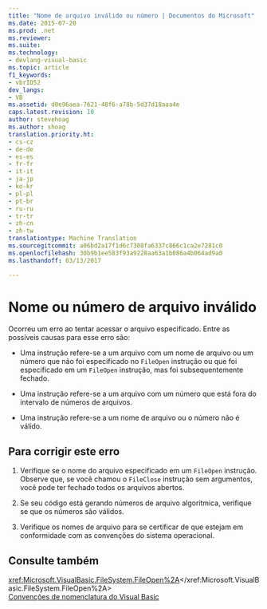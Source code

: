 ```yaml
---
title: "Nome de arquivo inválido ou número | Documentos do Microsoft"
ms.date: 2015-07-20
ms.prod: .net
ms.reviewer: 
ms.suite: 
ms.technology:
- devlang-visual-basic
ms.topic: article
f1_keywords:
- vbrID52
dev_langs:
- VB
ms.assetid: d0e96aea-7621-48f6-a78b-5d37d18aaa4e
caps.latest.revision: 10
author: stevehoag
ms.author: shoag
translation.priority.ht:
- cs-cz
- de-de
- es-es
- fr-fr
- it-it
- ja-jp
- ko-kr
- pl-pl
- pt-br
- ru-ru
- tr-tr
- zh-cn
- zh-tw
translationtype: Machine Translation
ms.sourcegitcommit: a06bd2a17f1d6c7308fa6337c866c1ca2e7281c0
ms.openlocfilehash: 30b9b1ee583f93a9228aa63a1b086a4b064ad9a0
ms.lasthandoff: 03/13/2017

---
```

# <a name="bad-file-name-or-number"></a>Nome ou número de arquivo inválido
Ocorreu um erro ao tentar acessar o arquivo especificado. Entre as possíveis causas para esse erro são:  
  
-   Uma instrução refere-se a um arquivo com um nome de arquivo ou um número que não foi especificado no `FileOpen` instrução ou que foi especificado em um `FileOpen` instrução, mas foi subsequentemente fechado.  
  
-   Uma instrução refere-se a um arquivo com um número que está fora do intervalo de números de arquivos.  
  
-   Uma instrução refere-se a um nome de arquivo ou o número não é válido.  
  
## <a name="to-correct-this-error"></a>Para corrigir este erro  
  
1.  Verifique se o nome do arquivo especificado em um `FileOpen` instrução. Observe que, se você chamou o `FileClose` instrução sem argumentos, você pode ter fechado todos os arquivos abertos.  
  
2.  Se seu código está gerando números de arquivo algorítmica, verifique se que os números são válidos.  
  
3.  Verifique os nomes de arquivo para se certificar de que estejam em conformidade com as convenções do sistema operacional.  
  
## <a name="see-also"></a>Consulte também  
 <xref:Microsoft.VisualBasic.FileSystem.FileOpen%2A></xref:Microsoft.VisualBasic.FileSystem.FileOpen%2A>   
 [Convenções de nomenclatura do Visual Basic](../../../visual-basic/programming-guide/program-structure/naming-conventions.md)
